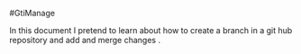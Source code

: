 #GtiManage

In this document I pretend to learn about
how to create a branch in a git hub repository
and add and merge changes .
